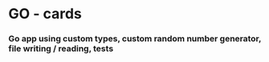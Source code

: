 # GO - cards

### Go app using custom types, custom random number generator, file writing / reading, tests
